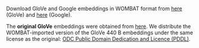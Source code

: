 <p>
Download GloVe and Google embeddings in WOMBAT format from <a href="https://cosyne.h-its.org/nlpdl/wombat/wombat_embs_1625.zip">here</a> (GloVe) and <a href="https://cosyne.h-its.org/nlpdl/wombat/wombat_embs_1627.zip">here</a> (Google).
</p>

<p>
The <b>original GloVe</b> embeddings were obtained from <a href="http://nlp.stanford.edu/data/wordvecs/glove.840B.300d.zip">here</a>.
We distribute the WOMBAT-imported version of the GloVe 440 B embeddings under the same license as the original: <a href="https://www.opendatacommons.org/licenses/pddl/1.0/">ODC Public Domain Dedication and Licence (PDDL)</a>.
</p>

